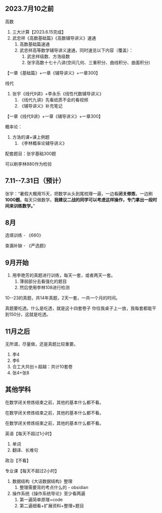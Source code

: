 ## 2023.7月10之前

高数
1. 三大计算【2023.6.15完成】
2. 武忠祥《高数基础篇》《高数辅导讲义》速通
	1. 高数基础篇速通
	2. 武忠祥高等数学辅导讲义速通，同时速览以下内容（覆盖）：
		1. 武忠祥级数、方浩级数
		2. 张宇高数十七十八讲(空间几何、三重积分、曲线积分、曲面积分)

【一章《基础篇》+一章《辅导讲义》+一章300】

线代
1. 张宇《线代9讲》+李永乐《线性代数辅导讲义》
	1. 《线代九讲》先看纸质不会的看视频 
	2. 《辅导讲义》补充笔记

【一章《线代9讲》+一章《辅导讲义》+一章300】

概率论：
1. 方浩的课+课上例题
	1. 《李林概率论辅导讲义》

配套题目：张宇基础300题

可以刷李林880作为检验

## 7.11--7.31日（预计）

张宇：“暑假大概用15天，把数学从头到尾梳理一遍，一边看**闭关修炼**，一边刷**1000题**。每天只做数学。**我建议二战的同学可以考虑这样操作，专门拿出一段时间来训练数学。**”

## 8月

选填训练 - 《660》

查漏补缺 - 《严选题》

## 9月开始

1. 用李艳芳的真题进行训练，每天一套，或者两天一套。
	1. 薄弱部分去看强化的题目
	2. 然后使用李林108进行检测

10--23的真题，共14年真题，2天一套，一共一个月的时间。

真题要吃透。什么是吃透，就是这十四套卷子 你往我桌子上一放，我每套都能干到150分，这就是吃透。

## 11月之后

无所谓，尽量做，还是真题比较重要。

1. 李4
2. 李6
3. 合工大共创＋超越：共计10套卷
4. 张4+张8

## 其他学科

在数学闭关修炼结束之前，其他的基本什么都不看。

在数学闭关修炼结束之前，其他的基本什么都不看。

在数学闭关修炼结束之前，其他的基本什么都不看。

英语【每天不超过1小时】
1. 单词
2. 翻译、长难句

政治【不看】

专业课【每天不超过2小时】
1. 数据结构《大话数据结构》整理
	1. 整理需要背的考点什么的 - obsidian
2. 操作系统《操作系统导论》至少看两遍
	1. 第一遍简单原理+code
	2. 第二遍细看+扩展资料+整理+题目